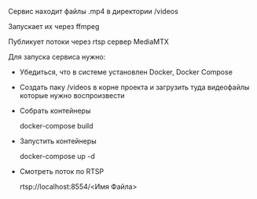 ﻿Сервис находит файлы .mp4 в директории /videos 

Запускает их через ffmpeg

Публикует потоки через rtsp сервер MediaMTX

Для запуска сервиса нужно:

- Убедиться, что в системе установлен Docker, Docker Compose
- Создать паку /videos в корне проекта и загрузить туда видеофайлы которые нужно воспроизвести
- Собрать контейнеры




    docker-compose build

- Запустить контейнеры





    docker-compose up -d
- Смотреть поток по RTSP



    rtsp://localhost:8554/<Имя Файла>